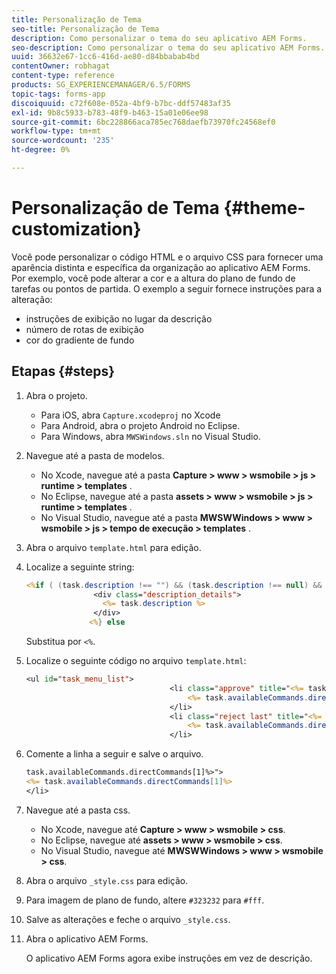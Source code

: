 ```yaml
---
title: Personalização de Tema
seo-title: Personalização de Tema
description: Como personalizar o tema do seu aplicativo AEM Forms.
seo-description: Como personalizar o tema do seu aplicativo AEM Forms.
uuid: 36632e67-1cc6-416d-ae80-d84bbabab4bd
contentOwner: robhagat
content-type: reference
products: SG_EXPERIENCEMANAGER/6.5/FORMS
topic-tags: forms-app
discoiquuid: c72f608e-052a-4bf9-b7bc-ddf57483af35
exl-id: 9b8c5933-b783-48f9-b463-15a01e06ee98
source-git-commit: 6bc228866aca785ec768daefb73970fc24568ef0
workflow-type: tm+mt
source-wordcount: '235'
ht-degree: 0%

---
```


# Personalização de Tema {#theme-customization}

Você pode personalizar o código HTML e o arquivo CSS para fornecer uma aparência distinta e específica da organização ao aplicativo AEM Forms. Por exemplo, você pode alterar a cor e a altura do plano de fundo de tarefas ou pontos de partida. O exemplo a seguir fornece instruções para a alteração:

* instruções de exibição no lugar da descrição
* número de rotas de exibição
* cor do gradiente de fundo

## Etapas {#steps}

1. Abra o projeto.

   * Para iOS, abra `Capture.xcodeproj` no Xcode
   * Para Android, abra o projeto Android no Eclipse.
   * Para Windows, abra `MWSWindows.sln` no Visual Studio.

1. Navegue até a pasta de modelos.

   * No Xcode, navegue até a pasta **Capture > www > wsmobile > js > runtime > templates** .
   * No Eclipse, navegue até a pasta **assets > www > wsmobile > js > runtime > templates** .
   * No Visual Studio, navegue até a pasta **MWSWWindows > www > wsmobile > js > tempo de execução > templates** .

1. Abra o arquivo `template.html` para edição.
1. Localize a seguinte string:

   ```jsp
   <%if ( (task.description !== "") && (task.description !== null) && (typeof task.description !== null) && (typeof task.description !== 'undefined') ) {%>
                  <div class="description_details">
                    <%= task.description %>
                  </div>
                 <%} else
   ```

   Substitua por `<%`.

1. Localize o seguinte código no arquivo `template.html`:

   ```jsp
   <ul id="task_menu_list">
                                   <li class="approve" title="<%= task.availableCommands.directCommands[0]%>" data-routename="<%= task.availableCommands.directCommands[0]%>">
                                       <%= task.availableCommands.directCommands[0]%>
                                   </li>
                                   <li class="reject last" title="<%= task.availableCommands.directCommands[1]%>" data-routename="<%= task.availableCommands.directCommands[1]%>">
                                       <%= task.availableCommands.directCommands[1]%>
                                   </li>
   ```

1. Comente a linha a seguir e salve o arquivo.

   ```jsp
   task.availableCommands.directCommands[1]%>">
   <%= task.availableCommands.directCommands[1]%>
   </li>
   ```

1. Navegue até a pasta css.

   * No Xcode, navegue até **Capture > www > wsmobile > css**.
   * No Eclipse, navegue até **assets > www > wsmobile > css**.
   * No Visual Studio, navegue até **MWSWWindows > www > wsmobile > css**.

1. Abra o arquivo `_style.css` para edição.
1. Para imagem de plano de fundo, altere `#323232` para `#fff`.
1. Salve as alterações e feche o arquivo `_style.css`.
1. Abra o aplicativo AEM Forms.

   O aplicativo AEM Forms agora exibe instruções em vez de descrição.
